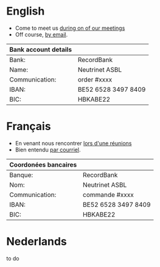 <!-- TITLE: Contact -->
<!-- SUBTITLE: A quick summary of Contact -->

# English
- Come to meet us [during on of our meetings](agenda)
- Off course, [by email](contact@neutrinet.be).

| Bank account details | |
|---|---|
|Bank: |RecordBank |
|Name: |Neutrinet ASBL |
|Communication: |order #xxxx |
|IBAN: |BE52 6528 3497 8409 |
|BIC: |HBKABE22 |
# Français
- En venant nous rencontrer [lors d'une réunions](agenda)
- Bien entendu [par courriel](contact@neutrinet.be).

| Coordonées bancaires | |
|---|---|
|Banque: |RecordBank |
|Nom: |Neutrinet ASBL |
|Communication: |commande #xxxx |
|IBAN: |BE52 6528 3497 8409 |
|BIC: |HBKABE22 |

# Nederlands
to do

